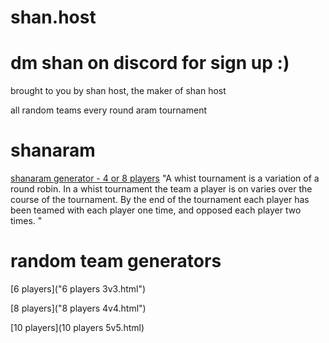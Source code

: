 # shan.host
# dm shan on discord for sign up :)

brought to you by shan host, the maker of shan host

all random teams every round aram tournament

# shanaram
[shanaram generator - 4 or 8 players](shanaram.html)
"A whist tournament is a variation of a round robin. In a whist tournament the team a player is on varies over the course of the tournament. By the end of the tournament each player has been teamed with each player one time, and opposed each player two times. "

# random team generators

[6 players]("6 players 3v3.html")

[8 players]("8 players 4v4.html")

[10 players](10 players 5v5.html)
